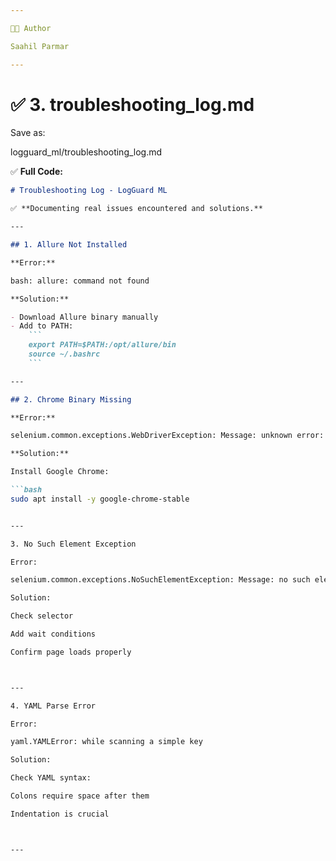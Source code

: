 ```yaml
---

👨‍💻 Author

Saahil Parmar

---
```


# ✅ **3. troubleshooting_log.md**

Save as:

logguard_ml/troubleshooting_log.md

✅ **Full Code:**

```markdown
# Troubleshooting Log - LogGuard ML

✅ **Documenting real issues encountered and solutions.**

---

## 1. Allure Not Installed

**Error:**

bash: allure: command not found

**Solution:**

- Download Allure binary manually
- Add to PATH:
    ```
    export PATH=$PATH:/opt/allure/bin
    source ~/.bashrc
    ```

---

## 2. Chrome Binary Missing

**Error:**

selenium.common.exceptions.WebDriverException: Message: unknown error: cannot find Chrome binary

**Solution:**

Install Google Chrome:

```bash
sudo apt install -y google-chrome-stable


---

3. No Such Element Exception

Error:

selenium.common.exceptions.NoSuchElementException: Message: no such element

Solution:

Check selector

Add wait conditions

Confirm page loads properly



---

4. YAML Parse Error

Error:

yaml.YAMLError: while scanning a simple key

Solution:

Check YAML syntax:

Colons require space after them

Indentation is crucial



---

